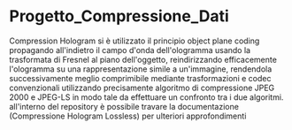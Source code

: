 # Progetto_Compressione_Dati
Compression Hologram si è utilizzato il principio object plane coding propagando all'indietro il campo d'onda dell'ologramma usando la trasformata di Fresnel al piano dell'oggetto, reindirizzando efficacemente l'ologramma su una rappresentazione simile a un'immagine, rendendola successivamente meglio comprimibile mediante trasformazioni e codec convenzionali utilizzando precisamente algoritmo di compressione JPEG 2000 e JPEG-LS in modo tale da effettuare un confronto tra i due algoritmi. all'interno del repository è possibile travare la documentazione (Compressione Hologram Lossless) per ulteriori approfondimenti
